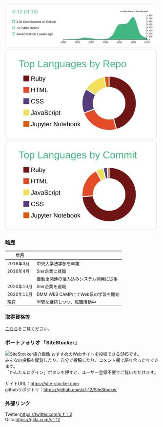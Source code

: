 [![](https://raw.githubusercontent.com/sf-12/sf-12/main/profile-summary-card-output/vue/0-profile-details.svg)](https://github.com/vn7n24fzkq/github-profile-summary-cards)
[![](https://raw.githubusercontent.com/sf-12/sf-12/main/profile-summary-card-output/vue/1-repos-per-language.svg)](https://github.com/vn7n24fzkq/github-profile-summary-cards) [![](https://raw.githubusercontent.com/sf-12/sf-12/main/profile-summary-card-output/vue/2-most-commit-language.svg)](https://github.com/vn7n24fzkq/github-profile-summary-cards)


### 略歴

|  年月  |    |
| ---- | ---- |
|  2016年3月  |  中央大学法学部を卒業  |
|  2016年4月  |  SIer企業に就職  |
|    |  自動車関連の組み込みシステム開発に従事  |
|  2020年10月  |  SIer企業を退職  |
|  2020年11月  |  DMM WEB CAMPにてWeb系の学習を開始  |
|  現在  |  学習を継続しつつ、転職活動中  |

### 取得資格等
[こちら]()をご覧ください。

### ポートフォリオ 「SiteStocker」
![SiteStocker紹介画像](https://user-images.githubusercontent.com/49280097/111062484-69605000-84ec-11eb-8bda-98b2830e65af.png)
おすすめのWebサイトを投稿できるSNSです。<br>
みんなの投稿を閲覧したり、自分で投稿したり、コメント欄で語り合ったりできます。<br>
「かんたんログイン」ボタンを押すと、ユーザー登録不要でご覧いただけます。<br>
<br>
サイトURL：https://site-stocker.com<br>
githubリポジトリ：https://github.com/sf-12/SiteStocker<br>

### 外部リンク
Twitter:https://twitter.com/s_f_1_2<br>
Qiita:https://qiita.com/sf-12<br>
